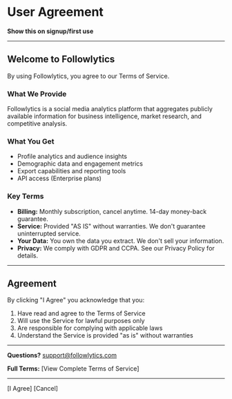 # User Agreement

**Show this on signup/first use**

---

## Welcome to Followlytics

By using Followlytics, you agree to our Terms of Service.

### What We Provide

Followlytics is a social media analytics platform that aggregates publicly available information for business intelligence, market research, and competitive analysis.

### What You Get

- Profile analytics and audience insights
- Demographic data and engagement metrics
- Export capabilities and reporting tools
- API access (Enterprise plans)

### Key Terms

- **Billing:** Monthly subscription, cancel anytime. 14-day money-back guarantee.
- **Service:** Provided "AS IS" without warranties. We don't guarantee uninterrupted service.
- **Your Data:** You own the data you extract. We don't sell your information.
- **Privacy:** We comply with GDPR and CCPA. See our Privacy Policy for details.

---

## Agreement

By clicking "I Agree" you acknowledge that you:

1. Have read and agree to the Terms of Service
2. Will use the Service for lawful purposes only
3. Are responsible for complying with applicable laws
4. Understand the Service is provided "as is" without warranties

---

**Questions?** support@followlytics.com

**Full Terms:** [View Complete Terms of Service]

---

[I Agree] [Cancel]
